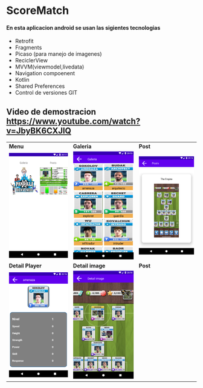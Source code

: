 # ScoreMatch


#### En esta aplicacion android se usan las sigientes tecnologias 
- Retrofit
- Fragments 
- Picaso (para manejo de imagenes) 
- ReciclerView 
- MVVM(viewmodel,livedata)
- Navigation compoenent
- Kotlin  
- Shared Preferences  
- Control de versiones GIT 

## Video de demostracion https://www.youtube.com/watch?v=JbyBK6CXJlQ
 <table>
  <tr>
    <td><strong>Menu</strong></td>
   <td><strong>Galeria</strong></td>
    <td><strong>Post</strong></td>
  </tr>
  <tr>
    <td><img src="imagenes/menu.png" width="100%"></td>
    <td><img src="imagenes/galeria.png" width="100%"></td>
    <td><img src="imagenes/posts.png" width="100%"></td>
  </tr>
  
  
  <tr>
    <td><strong>Detail Player</strong></td>
   <td><strong>Detail image</strong></td>
    <td><strong>Post</strong></td>
  </tr>
  <tr>
    <td><img src="imagenes/detailplayer.png" width="100%"></td>
    <td><img src="imagenes/detailimage.png" width="100%"></td>
  </tr>
  
  
</table>



